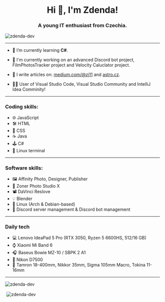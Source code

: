 <h1 align="center">Hi 👋, I'm Zdenda!</h1>
<h3 align="center">A young IT enthusiast from Czechia.</h3>

<p align="left"> <img src="https://komarev.com/ghpvc/?username=zdenda-dev&label=Profile%20views&color=0e75b6&style=flat" alt="zdenda-dev" /> </p>

<hr>

- 🌱 I’m currently learning **C#**.

- 🤖 I'm currently working on an advanced Discord bot project, FilmPhotosTracker project and Velocity Caluclator project.

- 📝 I write articles on: [medium.com/@zj11](medium.com/@zj11) and [astro.cz](astro.cz).

- 👨‍💻 User of Visual Studio Code, Visual Studio Community and IntelliJ Idea Comminity!

<hr>

<h3>Coding skills:</h3>

- 🌐 JavaScript
- 🛠️ HTML
- 🎨 CSS
- ☕ Java
- 🕹️ C#
- 🐧 Linux terminal

<hr>

<h3>Software skills:</h3>

- 🖼️ Affinity Photo, Designer, Publisher
- 📸 Zoner Photo Studio X
- 📽️ DaVinci Reslove
- 💡 Blender
- 🐧 Linux (Arch & Debian-based)
- 📡 Discord server management & Discord bot management

<hr>

<h3>Daily tech</h3>

- 💻 Lenovo IdeaPad 5 Pro (RTX 3050, Ryzen 5 6600HS, 512/16 GB)
- ⌚ Xiaomi Mi Band 6
- 🎧 Baseus Bowie MZ-10 / SBPK 2 A1
- 📸 Nikon D7500
- 🔭 Tamron 18-400mm, Nikkor 35mm, Sigma 105mm Macro, Tokina 11-16mm

<hr>

<p><img align="left" src="https://github-readme-stats.vercel.app/api/top-langs?username=zdenda-dev&show_icons=true&locale=en&layout=compact" alt="zdenda-dev" /></p>

<br>

<p>&nbsp;<img align="center" src="https://github-readme-stats.vercel.app/api?username=zdenda-dev&show_icons=true&locale=en" alt="zdenda-dev" /></p>


<!---
zdenda-dev/zdenda-dev is a ✨ special ✨ repository because its `README.md` (this file) appears on your GitHub profile.
You can click the Preview link to take a look at your changes.
--->
